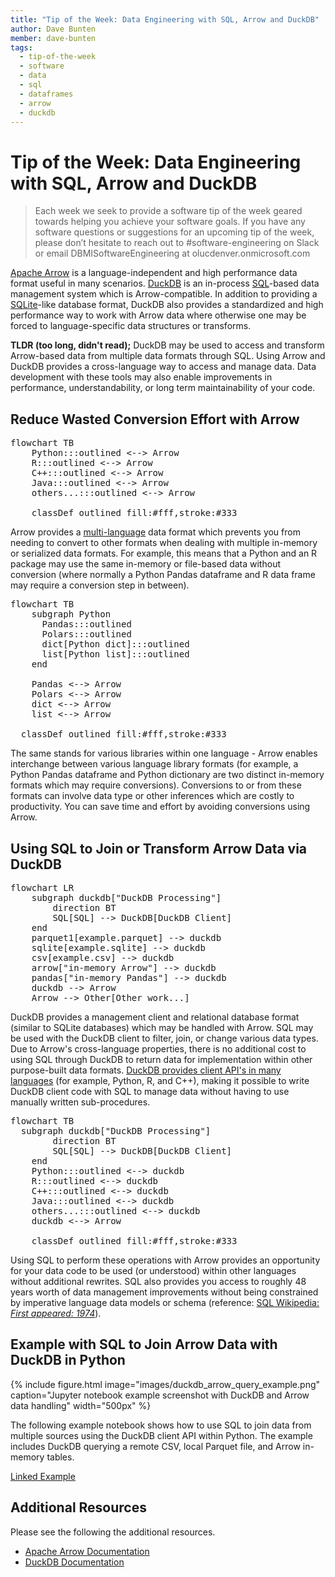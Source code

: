 ```yaml
---
title: "Tip of the Week: Data Engineering with SQL, Arrow and DuckDB"
author: Dave Bunten
member: dave-bunten
tags:
  - tip-of-the-week
  - software
  - data
  - sql
  - dataframes
  - arrow
  - duckdb
---
```


# Tip of the Week: Data Engineering with SQL, Arrow and DuckDB

> Each week we seek to provide a software tip of the week geared towards helping you achieve your software goals. If you have any software questions or suggestions for an upcoming tip of the week, please don’t hesitate to reach out to #software-engineering on Slack or email DBMISoftwareEngineering at olucdenver.onmicrosoft.com

[Apache Arrow](https://arrow.apache.org/) is a language-independent and high performance data format useful in many scenarios. [DuckDB](https://duckdb.org/) is an in-process [SQL](https://en.wikipedia.org/wiki/SQL)-based data management system which is Arrow-compatible. In addition to providing a [SQLite](https://sqlite.org/index.html)-like database format, DuckDB also provides a standardized and high performance way to work with Arrow data where otherwise one may be forced to language-specific data structures or transforms.

__TLDR (too long, didn't read);__
DuckDB may be used to access and transform Arrow-based data from multiple data formats through SQL. Using Arrow and DuckDB provides a cross-language way to access and manage data. Data development with these tools may also enable improvements in performance, understandability, or long term maintainability of your code.

## Reduce Wasted Conversion Effort with Arrow

<pre class="mermaid">
flowchart TB
    Python:::outlined <--> Arrow
    R:::outlined <--> Arrow
    C++:::outlined <--> Arrow
    Java:::outlined <--> Arrow
    others...:::outlined <--> Arrow

    classDef outlined fill:#fff,stroke:#333
</pre>
<script type="module">
  import mermaid from 'https://unpkg.com/mermaid@9/dist/mermaid.esm.min.mjs';
  mermaid.initialize({ startOnLoad: true });
</script>

Arrow provides a [multi-language](https://arrow.apache.org/docs/) data format which prevents you from needing to convert to other formats when dealing with multiple in-memory or serialized data formats. For example, this means that a Python and an R package may use the same in-memory or file-based data without conversion (where normally a Python Pandas dataframe and R data frame may require a conversion step in between).

<pre class="mermaid">
flowchart TB
    subgraph Python
      Pandas:::outlined
      Polars:::outlined
      dict[Python dict]:::outlined
      list[Python list]:::outlined
    end

    Pandas <--> Arrow
    Polars <--> Arrow
    dict <--> Arrow
    list <--> Arrow

  classDef outlined fill:#fff,stroke:#333
</pre>

The same stands for various libraries within one language - Arrow enables interchange between various language library formats (for example, a Python Pandas dataframe and Python dictionary are two distinct in-memory formats which may require conversions). Conversions to or from these formats can involve data type or other inferences which are costly to productivity. You can save time and effort by avoiding conversions using Arrow.

## Using SQL to Join or Transform Arrow Data via DuckDB

<pre class="mermaid">
flowchart LR
    subgraph duckdb["DuckDB Processing"]
        direction BT
        SQL[SQL] --> DuckDB[DuckDB Client]
    end
    parquet1[example.parquet] --> duckdb
    sqlite[example.sqlite] --> duckdb
    csv[example.csv] --> duckdb
    arrow["in-memory Arrow"] --> duckdb
    pandas["in-memory Pandas"] --> duckdb
    duckdb --> Arrow
    Arrow --> Other[Other work...]
</pre>

DuckDB provides a management client and relational database format (similar to SQLite databases) which may be handled with Arrow. SQL may be used with the DuckDB client to filter, join, or change various data types. Due to Arrow's cross-language properties, there is no additional cost to using SQL through DuckDB to return data for implementation within other purpose-built data formats. [DuckDB provides client API's in many languages](https://duckdb.org/docs/api/overview) (for example, Python, R, and C++), making it possible to write DuckDB client code with SQL to manage data without having to use manually written sub-procedures.

<pre class="mermaid">
flowchart TB
  subgraph duckdb["DuckDB Processing"]
        direction BT
        SQL[SQL] --> DuckDB[DuckDB Client]
    end
    Python:::outlined <--> duckdb
    R:::outlined <--> duckdb
    C++:::outlined <--> duckdb
    Java:::outlined <--> duckdb
    others...:::outlined <--> duckdb
    duckdb <--> Arrow

    classDef outlined fill:#fff,stroke:#333
</pre>

Using SQL to perform these operations with Arrow provides an opportunity for your data code to be used (or understood) within other languages without additional rewrites. SQL also provides you access to roughly 48 years worth of data management improvements without being constrained by imperative language data models or schema (reference: [SQL Wikipedia: _First appeared: 1974_](https://en.wikipedia.org/wiki/SQL)).

## Example with SQL to Join Arrow Data with DuckDB in Python

{% include figure.html image="images/duckdb_arrow_query_example.png" caption="Jupyter notebook example screenshot with DuckDB and Arrow data handling" width="500px" %}

The following example notebook shows how to use SQL to join data from multiple sources using the DuckDB client API within Python. The example includes DuckDB querying a remote CSV, local Parquet file, and Arrow in-memory tables.

[Linked Example](https://github.com/CU-DBMI/notebooks/blob/main/content/arrow_and_duckdb_example.ipynb)

## Additional Resources

Please see the following the additional resources.

- [Apache Arrow Documentation](https://arrow.apache.org/docs/index.html)
- [DuckDB Documentation](https://duckdb.org/docs/)

